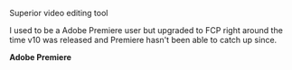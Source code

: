Superior video editing tool

I used to be a Adobe Premiere user but upgraded to FCP right around the time v10 was released and Premiere hasn't been able to catch up since.

**Adobe Premiere**